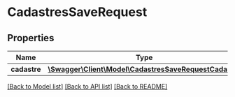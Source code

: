 # CadastresSaveRequest

## Properties
Name | Type | Description | Notes
------------ | ------------- | ------------- | -------------
**cadastre** | [**\Swagger\Client\Model\CadastresSaveRequestCadastre**](CadastresSaveRequestCadastre.md) |  | 

[[Back to Model list]](../README.md#documentation-for-models) [[Back to API list]](../README.md#documentation-for-api-endpoints) [[Back to README]](../README.md)


